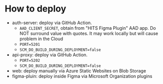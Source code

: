 # How to deploy

- auth-server: deploy via GitHub Action.
  - `AAD_CLIENT_SECRET`, obtain from "HITS Figma Plugin" AAD app. Do NOT surround value with quotes. It may work locally but will cause problem in the Cloud
  - `PORT=5201`
  - `SCM_DO_BUILD_DURING_DEPLOYMENT=false`
- api-proxy: deploy via GitHub Action.
  - `PORT=5202`
  - `SCM_DO_BUILD_DURING_DEPLOYMENT=false`
- web: deploy manually via Azure Static Websites on Blob Storage
- figma-pluin: deploy inside Figma via Microsoft Organization plugins
